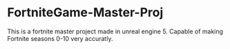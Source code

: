 # FortniteGame-Master-Proj
This is a fortnite master project made in unreal engine 5. Capable of making Fortnite seasons 0-10 very accuratly.
